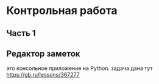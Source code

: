 # Контрольная работа
## Часть 1
## Редактор заметок 
это консольное приложение на Python.
 задача дана тут https://gb.ru/lessons/367277